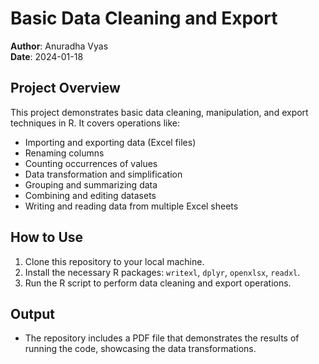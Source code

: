 # Basic Data Cleaning and Export

**Author**: Anuradha Vyas  
**Date**: 2024-01-18

## Project Overview

This project demonstrates basic data cleaning, manipulation, and export techniques in R. It covers operations like:
- Importing and exporting data (Excel files)
- Renaming columns
- Counting occurrences of values
- Data transformation and simplification
- Grouping and summarizing data
- Combining and editing datasets
- Writing and reading data from multiple Excel sheets

## How to Use

1. Clone this repository to your local machine.
2. Install the necessary R packages: `writexl`, `dplyr`, `openxlsx`, `readxl`.
3. Run the R script to perform data cleaning and export operations.

## Output
- The repository includes a PDF file that demonstrates the results of running the code, showcasing the data transformations.
